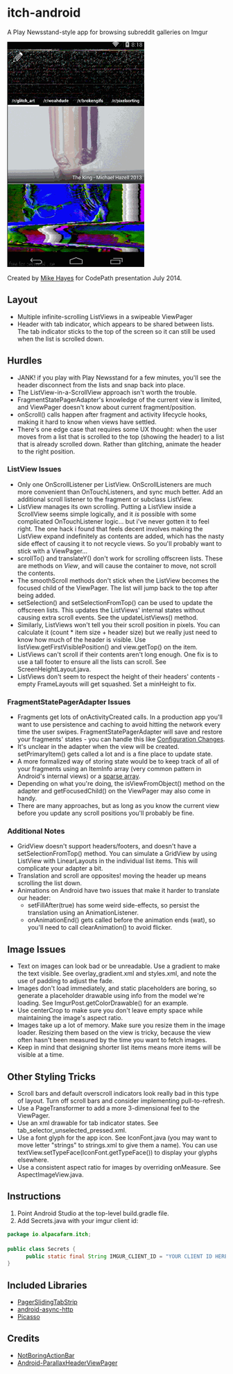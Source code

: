 itch-android
============

A Play Newsstand-style app for browsing subreddit galleries on Imgur

![Alt demo](itch.gif)

Created by [Mike Hayes](murkey) for CodePath presentation July 2014.

Layout
------
- Multiple infinite-scrolling ListViews in a swipeable ViewPager
- Header with tab indicator, which appears to be shared between lists. The tab indicator sticks to the top of the screen so it can still be used when the list is scrolled down.

Hurdles
-------
- JANK! if you play with Play Newsstand for a few minutes, you'll see the header disconnect from the lists and snap back into place.
- The ListView-in-a-ScrollView approach isn't worth the trouble.
- FragmentStatePagerAdapter's knowledge of the current view is limited, and ViewPager doesn't know about current fragment/position.
- onScroll() calls happen after fragment and activity lifecycle hooks, making it hard to know when views have settled.
- There's one edge case that requires some UX thought: when the user moves from a list that is scrolled to the top (showing the header) to a list that is already scrolled down. Rather than glitching, animate the header to the right position.

### ListView Issues
- Only one OnScrollListener per ListView. OnScrollListeners are much more convenient than OnTouchListeners, and sync much better. Add an additional scroll listener to the fragment or subclass ListView.
- ListView manages its own scrolling. Putting a ListView inside a ScrollView seems simple logically, and it *is* possible with some complicated OnTouchListener logic... but i've never gotten it to feel right. The one hack i found that feels decent involves making the ListView expand indefinitely as contents are added, which has the nasty side effect of causing it to not recycle views. So you'll probably want to stick with a ViewPager...
- scrollTo() and translateY() don't work for scrolling offscreen lists. These are methods on *View*, and will cause the container to move, not scroll the contents.
- The smoothScroll methods don't stick when the ListView becomes the focused child of the ViewPager. The list will jump back to the top after being added.
- setSelection() and setSelectionFromTop() can be used to update the offscreen lists. This updates the ListViews' internal states without causing extra scroll events. See the updateListViews() method.
- Similarly, ListViews won't tell you their scroll position in pixels. You can calculate it (count * item size + header size) but we really just need to know how much of the header is visible. Use listView.getFirstVisiblePosition() and view.getTop() on the item.
- ListViews can't scroll if their contents aren't long enough. One fix is to use a tall footer to ensure all the lists can scroll. See ScreenHeightLayout.java.
- ListViews don't seem to respect the height of their headers' contents - empty FrameLayouts will get squashed. Set a minHeight to fix.

### FragmentStatePagerAdapter Issues
- Fragments get lots of onActivityCreated calls. In a production app you'll want to use persistence and caching to avoid hitting the network every time the user swipes. FragmentStatePagerAdapter will save and restore your fragments' states - you can handle this like [Configuration Changes](https://github.com/thecodepath/android_guides/wiki/Handling-Configuration-Changes#saving-and-restoring-fragment-state).
- It's unclear in the adapter when the view will be created. setPrimaryItem() gets called a lot and is a fine place to update state.
- A more formalized way of storing state would be to keep track of all of your fragments using an ItemInfo array (very common pattern in Android's internal views) or a [sparse array](https://github.com/thecodepath/android_guides/wiki/ViewPager-with-FragmentPagerAdapter#dynamic-viewpager-fragments).
- Depending on what you're doing, the isViewFromObject() method on the adapter and getFocusedChild() on the ViewPager may also come in handy.
- There are many approaches, but as long as you know the current view before you update any scroll positions you'll probably be fine.

### Additional Notes
- GridView doesn't support headers/footers, and doesn't have a setSelectionFromTop() method. You can simulate a GridView by using ListView with LinearLayouts in the individual list items. This will complicate your adapter a bit.
- Translation and scroll are opposites! moving the header up means scrolling the list down.
- Animations on Android have two issues that make it harder to translate our header:
  - setFillAfter(true) has some weird side-effects, so persist the translation using an AnimationListener.
  - onAnimationEnd() gets called before the animation ends (wat), so you'll need to call clearAnimation() to avoid flicker.

Image Issues
------------
- Text on images can look bad or be unreadable. Use a gradient to make the text visible. See overlay_gradient.xml and styles.xml, and note the use of padding to adjust the fade.
- Images don't load immediately, and static placeholders are boring, so generate a placeholder drawable using info from the model we're loading. See ImgurPost.getColorDrawable() for an example.
- Use centerCrop to make sure you don't leave empty space while maintaining the image's aspect ratio.
- Images take up a lot of memory. Make sure you resize them in the image loader. Resizing them based on the view is tricky, because the view often hasn't been measured by the time you want to fetch images.
- Keep in mind that designing shorter list items means more items will be visible at a time.

Other Styling Tricks
--------------------
- Scroll bars and default overscroll indicators look really bad in this type of layout. Turn off scroll bars and consider implementing pull-to-refresh.
- Use a PageTransformer to add a more 3-dimensional feel to the ViewPager.
- Use an xml drawable for tab indicator states. See tab_selector_unselected_pressed.xml.
- Use a font glyph for the app icon. See IconFont.java (you may want to move letter "strings" to strings.xml to give them a name). You can use textView.setTypeFace(IconFont.getTypeFace()) to display your glyphs elsewhere.
- Use a consistent aspect ratio for images by overriding onMeasure. See AspectImageView.java.

Instructions
------------
1. Point Android Studio at the top-level build.gradle file.
1. Add Secrets.java with your imgur client id:
```java
package io.alpacafarm.itch;

public class Secrets {
      public static final String IMGUR_CLIENT_ID = "YOUR CLIENT ID HERE";
}
```

Included Libraries
------------------
- [PagerSlidingTabStrip](https://github.com/astuetz/PagerSlidingTabStrip)
- [android-async-http](https://github.com/loopj/android-async-http)
- [Picasso](https://github.com/loopj/android-async-http)

Credits
-------
- [NotBoringActionBar](https://github.com/flavienlaurent/NotBoringActionBar)
- [Android-ParallaxHeaderViewPager](https://github.com/kmshack/Android-ParallaxHeaderViewPager)
